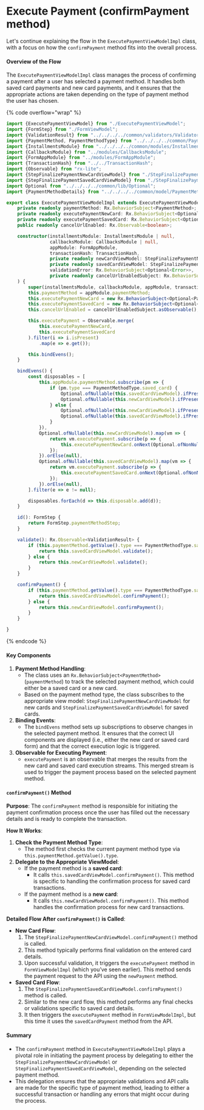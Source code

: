 # Execute Payment (confirmPayment method)

Let's continue explaining the flow in the `ExecutePaymentViewModelImpl` class, with a focus on how the `confirmPayment` method fits into the overall process.

#### Overview of the Flow

The `ExecutePaymentViewModelImpl` class manages the process of confirming a payment after a user has selected a payment method. It handles both saved card payments and new card payments, and it ensures that the appropriate actions are taken depending on the type of payment method the user has chosen.

{% code overflow="wrap" %}
```typescript
import {ExecutePaymentViewModel} from "./ExecutePaymentViewModel";
import {FormStep} from "./FormViewModel";
import {ValidationResult} from "../../../../common/validators/Validators";
import {PaymentMethod, PaymentMethodType} from "../../../../common/PaymentDetails";
import {InstallmentsModule} from "../../../../common/modules/InstallmentsModule";
import {CallbacksModule} from "../modules/CallbacksModule";
import {FormAppModule} from "../modules/FormAppModule";
import {TransactionHash} from "../../TransactionHash";
import {Observable} from "rx-lite";
import {StepFinalizePaymentNewCardViewModel} from "./StepFinalizePaymentNewCardViewModel";
import {StepFinalizePaymentSavedCardViewModel} from "./StepFinalizePaymentSavedCardViewModel";
import Optional from "../../../../common/lib/Optional";
import {PaymentMethodDetails} from "../../../../common/model/PaymentMethodDetails";

export class ExecutePaymentViewModelImpl extends ExecutePaymentViewModel {
    private readonly paymentMethod: Rx.BehaviorSubject<PaymentMethod>;
    private readonly executePaymentNewCard: Rx.BehaviorSubject<Optional<PaymentMethodDetails>>;
    private readonly executePaymentSavedCard: Rx.BehaviorSubject<Optional<PaymentMethodDetails>>;
    public readonly cancelUrlEnabled: Rx.Observable<boolean>;

    constructor(installmentsModule: InstallmentsModule | null,
                callbacksModule: CallbacksModule | null,
                appModule: FormAppModule,
                transactionHash: TransactionHash,
                private readonly newCardViewModel: StepFinalizePaymentNewCardViewModel | null,
                private readonly savedCardViewModel: StepFinalizePaymentSavedCardViewModel | null,
                validationError: Rx.BehaviorSubject<Optional<Error>>,
                private readonly cancelUrlEnabledSubject: Rx.BehaviorSubject<boolean>
    ) {
        super(installmentsModule, callbacksModule, appModule, transactionHash, appModule.email, appModule.cancelOrder, validationError);
        this.paymentMethod = appModule.paymentMethod;
        this.executePaymentNewCard = new Rx.BehaviorSubject<Optional<PaymentMethodDetails>>(Optional.empty());
        this.executePaymentSavedCard = new Rx.BehaviorSubject<Optional<PaymentMethodDetails>>(Optional.empty());
        this.cancelUrlEnabled = cancelUrlEnabledSubject.asObservable();

        this.executePayment = Observable.merge(
            this.executePaymentNewCard,
            this.executePaymentSavedCard
        ).filter(i => i.isPresent)
            .map(e => e.get());

        this.bindEvens();
    }

    bindEvens() {
        const disposables = [
            this.appModule.paymentMethod.subscribe(pm => {
                if (pm.type === PaymentMethodType.saved_card) {
                    Optional.ofNullable(this.savedCardViewModel).ifPresent(v => v.display(true));
                    Optional.ofNullable(this.newCardViewModel).ifPresent(v => v.display(false))
                } else {
                    Optional.ofNullable(this.newCardViewModel).ifPresent(v => v.display(true));
                    Optional.ofNullable(this.savedCardViewModel).ifPresent(v => v.display(false))
                }
            }),
            Optional.ofNullable(this.newCardViewModel).map(vm => {
                return vm.executePayment.subscribe(p => {
                    this.executePaymentNewCard.onNext(Optional.ofNonNull(p));
                });
            }).orElse(null),
            Optional.ofNullable(this.savedCardViewModel).map(vm => {
                return vm.executePayment.subscribe(p => {
                    this.executePaymentSavedCard.onNext(Optional.ofNonNull(p));
                });
            }).orElse(null),
        ].filter(e => e != null);

        disposables.forEach(d => this.disposable.add(d));
    }

    id(): FormStep {
        return FormStep.paymentMethodStep;
    }

    validate(): Rx.Observable<ValidationResult> {
        if (this.paymentMethod.getValue().type === PaymentMethodType.saved_card) {
            return this.savedCardViewModel.validate();
        } else {
            return this.newCardViewModel.validate();
        }
    }

    confirmPayment() {
        if (this.paymentMethod.getValue().type === PaymentMethodType.saved_card) {
            return this.savedCardViewModel.confirmPayment();
        } else {
            return this.newCardViewModel.confirmPayment();
        }
    }

}

```
{% endcode %}

#### Key Components

1. **Payment Method Handling**:
   * The class uses an `Rx.BehaviorSubject<PaymentMethod>` (`paymentMethod`) to track the selected payment method, which could either be a saved card or a new card.
   * Based on the payment method type, the class subscribes to the appropriate view model: `StepFinalizePaymentNewCardViewModel` for new cards and `StepFinalizePaymentSavedCardViewModel` for saved cards.
2. **Binding Events**:
   * The `bindEvens` method sets up subscriptions to observe changes in the selected payment method. It ensures that the correct UI components are displayed (i.e., either the new card or saved card form) and that the correct execution logic is triggered.
3. **Observable for Executing Payment**:
   * `executePayment` is an observable that merges the results from the new card and saved card execution streams. This merged stream is used to trigger the payment process based on the selected payment method.

#### `confirmPayment()` Method

**Purpose**: The `confirmPayment` method is responsible for initiating the payment confirmation process once the user has filled out the necessary details and is ready to complete the transaction.

**How It Works**:

1. **Check the Payment Method Type**:
   * The method first checks the current payment method type via `this.paymentMethod.getValue().type`.
2. **Delegate to the Appropriate ViewModel**:
   * If the payment method is a **saved card**:
     * It calls `this.savedCardViewModel.confirmPayment()`. This method is specific to handling the confirmation process for saved card transactions.
   * If the payment method is a **new card**:
     * It calls `this.newCardViewModel.confirmPayment()`. This method handles the confirmation process for new card transactions.

**Detailed Flow After `confirmPayment()` is Called**:

* **New Card Flow**:
  1. The `StepFinalizePaymentNewCardViewModel.confirmPayment()` method is called.
  2. This method typically performs final validation on the entered card details.
  3. Upon successful validation, it triggers the `executePayment` method in `FormViewModelImpl` (which you’ve seen earlier). This method sends the payment request to the API using the `newPayment` method.
* **Saved Card Flow**:
  1. The `StepFinalizePaymentSavedCardViewModel.confirmPayment()` method is called.
  2. Similar to the new card flow, this method performs any final checks or validations specific to saved card details.
  3. It then triggers the `executePayment` method in `FormViewModelImpl`, but this time it uses the `savedCardPayment` method from the API.

#### Summary

* The `confirmPayment` method in `ExecutePaymentViewModelImpl` plays a pivotal role in initiating the payment process by delegating to either the `StepFinalizePaymentNewCardViewModel` or `StepFinalizePaymentSavedCardViewModel`, depending on the selected payment method.
* This delegation ensures that the appropriate validations and API calls are made for the specific type of payment method, leading to either a successful transaction or handling any errors that might occur during the process.
